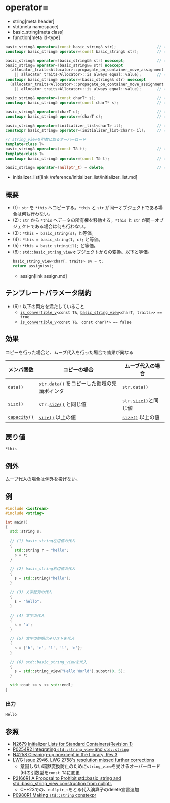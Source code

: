 # operator=
* string[meta header]
* std[meta namespace]
* basic_string[meta class]
* function[meta id-type]

```cpp
basic_string& operator=(const basic_string& str);                  // (1) C++03
constexpr basic_string& operator=(const basic_string& str);        // (1) C++20

basic_string& operator=(basic_string&& str) noexcept;              // (2) C++11
basic_string& operator=(basic_string&& str) noexcept
  (allocator_traits<Allocator>::propagate_on_container_move_assignment::value
    || allocator_traits<Allocator>::is_always_equal::value);       // (2) C++17
constexpr basic_string& operator=(basic_string&& str) noexcept
  (allocator_traits<Allocator>::propagate_on_container_move_assignment::value
    || allocator_traits<Allocator>::is_always_equal::value);       // (2) C++20

basic_string& operator=(const charT* s);                           // (3) C++03
constexpr basic_string& operator=(const charT* s);                 // (3) C++20

basic_string& operator=(charT c);                                  // (4) C++03
constexpr basic_string& operator=(charT c);                        // (4) C++20

basic_string& operator=(initializer_list<charT> il);               // (5) C++11
constexpr basic_string& operator=(initializer_list<charT> il);     // (5) C++20

// string_viewを引数に取るオーバーロード
template<class T>
basic_string& operator=(const T& t);                               // (6) C++17
template<class T>
constexpr basic_string& operator=(const T& t);                     // (6) C++20

basic_string& operator=(nullptr_t) = delete;                       // (7) C++23
```
* initializer_list[link /reference/initializer_list/initializer_list.md]

## 概要
- (1) : `str` を `*this` へコピーする。`*this` と `str` が同一オブジェクトである場合は何も行わない。
- (2) : `str` から `*this` へデータの所有権を移動する。`*this` と `str` が同一オブジェクトである場合は何も行わない。
- (3) : `*this = basic_string(s);` と等価。
- (4) : `*this = basic_string(1, c);` と等価。
- (5) : `*this = basic_string(il);` と等価。
- (6) : [`std::basic_string_view`](/reference/string_view/basic_string_view.md)オブジェクトからの変換。以下と等価。
    ```cpp
    basic_string_view<charT, traits> sv = t;
    return assign(sv);
    ```
    * assign[link assign.md]


## テンプレートパラメータ制約

- (6) : 以下の両方を満たしていること
    - [`is_convertible_v`](/reference/type_traits/is_convertible.md)`<const T&,` [`basic_string_view`](/reference/string_view/basic_string_view.md)`<charT, traits>> == true`
    - [`is_convertible_v`](/reference/type_traits/is_convertible.md)`<const T&, const charT*> == false`

## 効果
コピーを行った場合と、ムーブ代入を行った場合で効果が異なる

| メンバ関数                    | コピーの場合                                | ムーブ代入の場合  |
|-------------------------------|---------------------------------------------|------------------------------|
| `data()`                      | `str.data()` をコピーした領域の先頭ポインタ | `str.data()` |
| [`size()`](size.md)         | `str.`[`size()`](size.md) と同じ値        | `str.`[`size()`](size.md)と同じ値 |
| [`capacity()`](capacity.md) | [`size()`](size.md) 以上の値              | [`size()`](size.md) 以上の値 |


## 戻り値
`*this`


## 例外
ムーブ代入の場合は例外を投げない。


## 例
```cpp example
#include <iostream>
#include <string>

int main()
{
  std::string s;

  // (1) basic_string左辺値の代入
  {
    std::string r = "hello";
    s = r;
  }

  // (2) basic_string右辺値の代入
  {
    s = std::string("hello");
  }

  // (3) 文字配列の代入
  {
    s = "hello";
  }

  // (4) 文字の代入
  {
    s = 'a';
  }

  // (5) 文字の初期化子リストを代入
  {
    s = {'h', 'e', 'l', 'l', 'o'};
  }

  // (6) std::basic_string_viewを代入
  {
    s = std::string_view{"Hello World"}.substr(0, 5);
  }

  std::cout << s << std::endl;
}
```

### 出力
```
Hello
```

## 参照
- [N2679 Initializer Lists for Standard Containers(Revision 1)](http://www.open-std.org/jtc1/sc22/wg21/docs/papers/2008/n2679.pdf)
- [P0254R2 Integrating `std::string_view` and `std::string`](http://www.open-std.org/jtc1/sc22/wg21/docs/papers/2016/p0254r2.pdf)
- [N4258 Cleaning-up noexcept in the Library, Rev 3](http://www.open-std.org/jtc1/sc22/wg21/docs/papers/2014/n4258.pdf)
- [LWG Issue 2946. LWG 2758's resolution missed further corrections](https://wg21.cmeerw.net/lwg/issue2946)
    - 意図しない暗黙変換防止のために`string_view`を受けるオーバーロード(6)の引数型を`const T&`に変更
- [P2166R1 A Proposal to Prohibit std::basic_string and std::basic_string_view construction from nullptr.](http://www.open-std.org/jtc1/sc22/wg21/docs/papers/2020/p2166r1.html)
    - C++23での、`nullptr_t`をとる代入演算子のdelete宣言追加
- [P0980R1 Making `std::string` constexpr](https://www.open-std.org/jtc1/sc22/wg21/docs/papers/2019/p0980r1.pdf)
